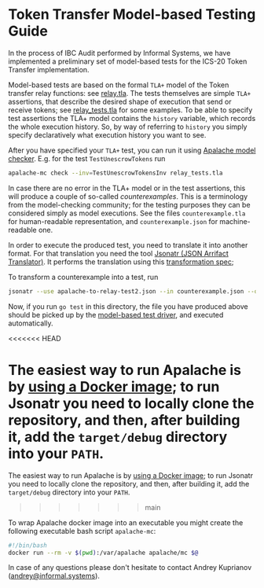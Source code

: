 # Token Transfer Model-based Testing Guide

In the process of IBC Audit performed by Informal Systems, we have implemented
a preliminary set of model-based tests for the ICS-20 Token Transfer implementation.

Model-based tests are based on the formal `TLA+` model of the Token transfer relay functions: see [relay.tla](relay_model/relay.tla).
The tests themselves are simple `TLA+` assertions, that describe the desired shape of execution that send or receive tokens;
see [relay_tests.tla](relay_model/relay_tests.tla) for some examples.
To be able to specify test assertions the TLA+ model contains the `history` variable,
which records the whole execution history.
So, by way of referring to `history` you simply specify declaratively what execution history you want to see.

After you have specified your `TLA+` test, you can run it using [Apalache model checker](https://github.com/informalsystems/apalache).
E.g. for the test `TestUnescrowTokens` run

```bash
apalache-mc check --inv=TestUnescrowTokensInv relay_tests.tla
```

In case there are no error in the TLA+ model or in the test assertions, this will produce a couple of so-called _counterexamples_.
This is a terminology from the model-checking community; for the testing purposes they can be considered simply as model executions.
See the files `counterexample.tla` for human-readable representation, and `counterexample.json` for machine-readable one.

In order to execute the produced test, you need to translate it into another format.
For that translation you need the tool [Jsonatr (JSON Arrifact Translator)](https://github.com/informalsystems/jsonatr).
It performs the translation using this [transformation spec](relay_model/apalache-to-relay-test2.json);

To transform a counterexample into a test, run

```bash
jsonatr --use apalache-to-relay-test2.json --in counterexample.json --out model_based_tests/YourTestName.json
```

Now, if you run `go test` in this directory, the file you have produced above should be picked up by the [model-based test driver](mbt_relay_test.go),
and executed automatically.

<<<<<<< HEAD

The easiest way to run Apalache is by 
[using a Docker image](https://apalache.informal.systems/docs/apalache/installation/docker.html); 
to run Jsonatr you need to locally clone the repository, and then, 
after building it, add the `target/debug` directory into your `PATH`. 
=======
The easiest way to run Apalache is by
[using a Docker image](https://apalache.informal.systems/docs/apalache/installation/docker.html);
to run Jsonatr you need to locally clone the repository, and then,
after building it, add the `target/debug` directory into your `PATH`.
>>>>>>> main

To wrap Apalache docker image into an executable you might create the following executable bash script `apalache-mc`:

```bash
#!/bin/bash
docker run --rm -v $(pwd):/var/apalache apalache/mc $@
```

In case of any questions please don't hesitate to contact Andrey Kuprianov (andrey@informal.systems).
